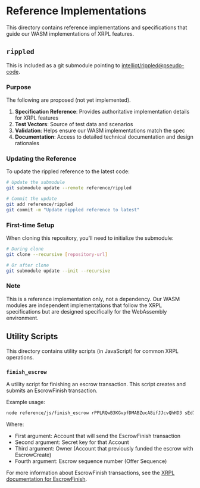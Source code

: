 # Reference Implementations

This directory contains reference implementations and specifications that guide our WASM implementations of XRPL features.

## `rippled`

This is included as a git submodule pointing to [intelliot/rippled@pseudo-code](https://github.com/intelliot/rippled/tree/pseudo-code).

### Purpose

The following are proposed (not yet implemented).

1. **Specification Reference**: Provides authoritative implementation details for XRPL features
2. **Test Vectors**: Source of test data and scenarios
3. **Validation**: Helps ensure our WASM implementations match the spec
4. **Documentation**: Access to detailed technical documentation and design rationales

### Updating the Reference

To update the rippled reference to the latest code:

```bash
# Update the submodule
git submodule update --remote reference/rippled

# Commit the update
git add reference/rippled
git commit -m "Update rippled reference to latest"
```

### First-time Setup

When cloning this repository, you'll need to initialize the submodule:

```bash
# During clone
git clone --recursive [repository-url]

# Or after clone
git submodule update --init --recursive
```

### Note

This is a reference implementation only, not a dependency. Our WASM modules are independent implementations that follow the XRPL specifications but are designed specifically for the WebAssembly environment.

## Utility Scripts

This directory contains utility scripts (in JavaScript) for common XRPL operations.

### `finish_escrow`

A utility script for finishing an escrow transaction. This script creates and submits an EscrowFinish transaction.

Example usage:
```bash
node reference/js/finish_escrow rPPLRQwB3KGvpfDMABZucA8ifJJcvQhHD3 sEd7u9QQjspQBNxGbXZLc2NQjpKUE1L rnNTgUoCakpcSmY3yiHyBi6zusSQdU3Vzy 461231
```

Where:
- First argument: Account that will send the EscrowFinish transaction
- Second argument: Secret key for that Account
- Third argument: Owner (Account that previously funded the escrow with EscrowCreate)
- Fourth argument: Escrow sequence number (Offer Sequence)

For more information about EscrowFinish transactions, see the [XRPL documentation for EscrowFinish](https://xrpl.org/docs/references/protocol/transactions/types/escrowfinish).
